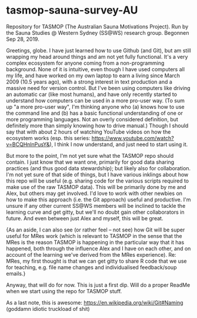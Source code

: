 # tasmop-sauna-survey-AU
Repository for TASMOP (The Australian Sauna Motivations Project). Run by the Sauna Studies @ Western Sydney (SS@WS) research group. Begonnen Sep 28, 2019.

Greetings, globe. I have just learned how to use Github (and Git), but am still wrapping my head around things and am not yet fully functional. It's a very complex ecosystem for anyone coming from a non-programming background. None of it is intuitive, even though I have used computers all my life, and have worked on my own laptop to earn a living since March 2009 (10.5 years ago), with a strong interest in text production and a massive need for version control. But I've been using computers like driving an automatic car (like most humans), and have only recently started to understand how computers can be used in a more pro-user way. (To sum up "a more pro-user way", I'm thinking anyone who (a) knows how to use the command line and (b) has a basic functional understanding of one or more programming languages. Not an overly considered definition, but definitely more than simply knowing how to drive manual.) Though I should say that with about 2 hours of watching YouTube videos on how the ecosystem works (esp. this series: https://www.youtube.com/watch?v=BCQHnlnPusY&), I think I now understand, and just need to start using it.   

But more to the point, I'm not yet sure what the TASMOP repo should contain. I just know that we want one, primarily for good data sharing practices (and thus good data stewardship); but likely also for collaboration. I'm not yet sure of that side of things, but I have various inklings about how this repo will be useful (e.g. sharing code for the various scripts required to make use of the raw TASMOP data). This will be primarily done by me and Alex, but others may get involved. I'd love to work with other newbies on how to make this approach (i.e. the Git approach) useful and productive. I'm unsure if any other current SS@WS members will be inclined to tackle the learning curve and get gitty, but we'll no doubt gain other collaborators in future. And even between just Alex and myself, this will be great. 

{As an aside, I can also see (or rather feel – not see) how Git will be super useful for MRes work (which is relevant to TASMOP in the sense that the MRes is the reason TASMOP is happening in the particular way that it has happened, both through the influence Alex and I have on each other, and on account of the learning we've derived from the MRes experience). Re: MRes, my first thought is that we can get gitty to share R code that we use for teaching, e.g. file name changes and individualised feedback/soup emails.}  

Anyway, that will do for now. This is just a first dip. Will do a proper ReadMe when we start using the repo for TASMOP stuff.

As a last note, this is awesome: https://en.wikipedia.org/wiki/Git#Naming (goddamn idiotic truckload of shit)
